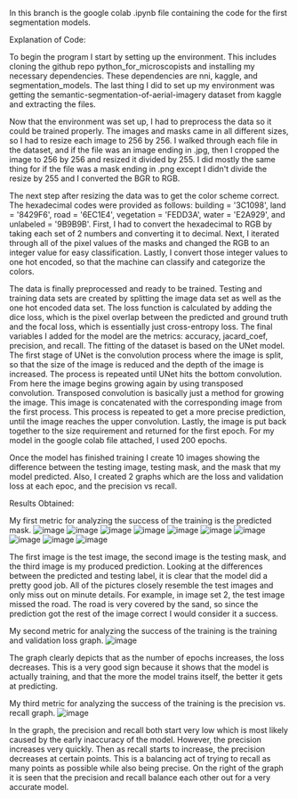 In this branch is the google colab .ipynb file containing the code for the first segmentation models.

Explanation of Code:

To begin the program I start by setting up the environment. This includes cloning the github repo python_for_microscopists
and installing my necessary dependencies. These dependencies are nni, kaggle, and segmentation_models. The last thing I did
to set up my environment was getting the semantic-segmentation-of-aerial-imagery dataset from kaggle and extracting the files.


Now that the environment was set up, I had to preprocess the data so it could be trained properly. The images and masks came in
all different sizes, so I had to resize each image to 256 by 256. I walked through each file in the dataset, and if the file was
an image ending in .jpg, then I cropped the image to 256 by 256 and resized it divided by 255. I did mostly the same thing for
if the file was a mask ending in .png except I didn't divide the resize by 255 and I converted the BGR to RGB.

The next step after resizing the data was to get the color scheme correct. The hexadecimal codes were provided as follows: building = '3C1098', land = '8429F6', 
road = '6EC1E4', vegetation = 'FEDD3A', water = 'E2A929', and unlabeled = '9B9B9B'. First, I had to convert the hexadecimal to RGB by taking each
set of 2 numbers and converting it to decimal. Next, I iterated through all of the pixel values of the masks and changed the RGB to an integer value
for easy classification. Lastly, I convert those integer values to one hot encoded, so that the machine can classify and categorize the colors.

The data is finally preprocessed and ready to be trained. Testing and training data sets are created by splitting the image data set as well as the
one hot encoded data set. The loss function is calculated by adding the dice loss, which is the pixel overlap between the predicted and ground truth
and the focal loss, which is essentially just cross-entropy loss. The final variables I added for the model are the metrics: accuracy, jacard_coef,
precision, and recall. The fitting of the dataset is based on the UNet model. The first stage of UNet is the convolution process where the image is split, so
that the size of the image is reduced and the depth of the image is increased. The process is repeated until UNet hits the bottom convolution. From here
the image begins growing again by using transposed convolution. Transposed convolution is basically just a method for growing the image. This image is
concatenated with the corresponding image from the first process. This process is repeated to get a more precise prediction, until the image reaches the
upper convolution. Lastly, the image is put back together to the size requirement and returned for the first epoch. For my model in the google colab
file attached, I used 200 epochs.

Once the model has finished training I create 10 images showing the difference between the testing image, testing mask, and the mask that my model predicted.
Also, I created 2 graphs which are the loss and validation loss at each epoc, and the precision vs recall.

Results Obtained:

My first metric for analyzing the success of the training is the predicted mask.
![image](https://user-images.githubusercontent.com/69495267/200220925-5d61c862-3206-4082-9a0e-8af8dcd07cc0.png)
![image](https://user-images.githubusercontent.com/69495267/200220944-efd50057-3648-4a59-a280-a655b091e24e.png)
![image](https://user-images.githubusercontent.com/69495267/200220957-4de96436-f2d1-4a54-8890-fcd1eaec04b9.png)
![image](https://user-images.githubusercontent.com/69495267/200220968-354b3a6f-0023-4c09-ab81-d29436ab7da6.png)
![image](https://user-images.githubusercontent.com/69495267/200220973-faf9e110-3f16-4710-a211-c3a3380922da.png)
![image](https://user-images.githubusercontent.com/69495267/200220977-df4a8f4e-6907-4a68-b344-d663d33b5197.png)
![image](https://user-images.githubusercontent.com/69495267/200220983-426511f4-094b-49e7-8e6b-9cd425d97cc5.png)
![image](https://user-images.githubusercontent.com/69495267/200220992-603b3a9c-717d-4469-96b2-ff7e400d9832.png)
![image](https://user-images.githubusercontent.com/69495267/200221002-99d79c96-c523-4361-9ede-37ae4aed2dd8.png)
![image](https://user-images.githubusercontent.com/69495267/200221010-5144be4b-2457-44f3-ac04-53f49e1c0ff2.png)

The first image is the test image, the second image is the testing mask, and the third image is my produced prediction. Looking at the differences between
the predicted and testing label, it is clear that the model did a pretty good job. All of the pictures closely resemble the test images and only miss
out on minute details. For example, in image set 2, the test image missed the road. The road is very covered by the sand, so since the prediction got the
rest of the image correct I would consider it a success.

My second metric for analyzing the success of the training is the training and validation loss graph.
![image](https://user-images.githubusercontent.com/69495267/200221472-3fdbfd0d-76c4-43af-96a1-5c11c8ecec55.png)

The graph clearly depicts that as the number of epochs increases, the loss decreases. This is a very good sign because it shows that the model
is actually training, and that the more the model trains itself, the better it gets at predicting.

My third metric for analyzing the success of the training is the precision vs. recall graph.
![image](https://user-images.githubusercontent.com/69495267/200221609-9487961d-f1c8-4efc-9c78-9e0ab9f0563a.png)

In the graph, the precision and recall both start very low which is most likely caused by the early inaccuracy of the model. However, the precision
increases very quickly. Then as recall starts to increase, the precision decreases at certain points. This is a balancing act of trying to recall as
many points as possible while also being precise. On the right of the graph it is seen that the precision and recall balance each other out for a very
accurate model.
